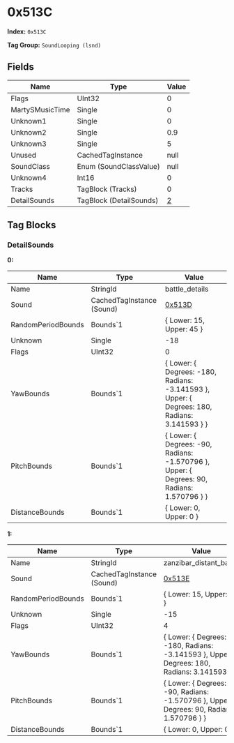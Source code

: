 # 0x513C

**Index:** ```0x513C```

**Tag Group:** ```SoundLooping (lsnd)```

## Fields

Name	| Type	| Value
---	|---	|---	|
Flags	|UInt32	|0
MartySMusicTime	|Single	|0
Unknown1	|Single	|0
Unknown2	|Single	|0.9
Unknown3	|Single	|5
Unused	|CachedTagInstance	|null
SoundClass	|Enum (SoundClassValue)	|null
Unknown4	|Int16	|0
Tracks	|TagBlock (Tracks)	|0
DetailSounds	|TagBlock (DetailSounds)	|[2](#detailsounds)


## Tag Blocks

### DetailSounds

**0:**

Name	| Type	| Value
---	|---	|---	|
Name	|StringId	|battle_details
Sound	|CachedTagInstance (Sound)	|[0x513D](../Sound/513D.md)
RandomPeriodBounds	|Bounds`1	|{ Lower: 15, Upper: 45 }
Unknown	|Single	|-18
Flags	|UInt32	|0
YawBounds	|Bounds`1	|{ Lower: { Degrees: -180, Radians: -3.141593 }, Upper: { Degrees: 180, Radians: 3.141593 } }
PitchBounds	|Bounds`1	|{ Lower: { Degrees: -90, Radians: -1.570796 }, Upper: { Degrees: 90, Radians: 1.570796 } }
DistanceBounds	|Bounds`1	|{ Lower: 0, Upper: 0 }


**1:**

Name	| Type	| Value
---	|---	|---	|
Name	|StringId	|zanzibar_distant_battle
Sound	|CachedTagInstance (Sound)	|[0x513E](../Sound/513E.md)
RandomPeriodBounds	|Bounds`1	|{ Lower: 15, Upper: 45 }
Unknown	|Single	|-15
Flags	|UInt32	|4
YawBounds	|Bounds`1	|{ Lower: { Degrees: -180, Radians: -3.141593 }, Upper: { Degrees: 180, Radians: 3.141593 } }
PitchBounds	|Bounds`1	|{ Lower: { Degrees: -90, Radians: -1.570796 }, Upper: { Degrees: 90, Radians: 1.570796 } }
DistanceBounds	|Bounds`1	|{ Lower: 0, Upper: 0 }


